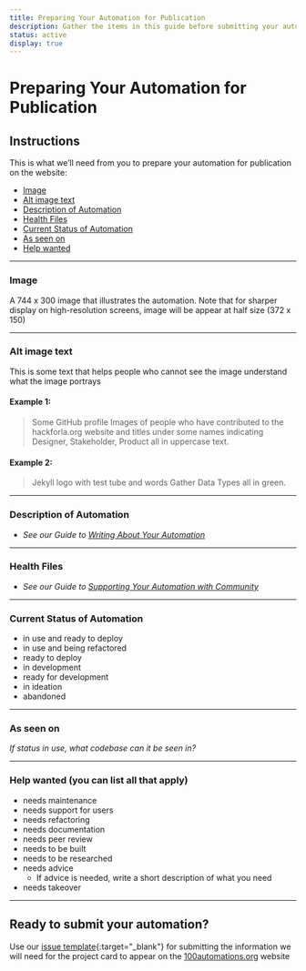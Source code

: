```yaml
---
title: Preparing Your Automation for Publication
description: Gather the items in this guide before submitting your automation for publication.
status: active
display: true
---
```

# Preparing Your Automation for Publication

## Instructions
This is what we’ll need from you to prepare your automation for publication on the website: 

- [Image](#image)
- [Alt image text](#alt-text)
- [Description of Automation](#description)
- [Health Files](#health-files)
- [Current Status of Automation](#status)
- [As seen on](#as-seen-on)
- [Help wanted](#help-wanted)
---

<a name="image"></a>
### Image
A 744 x 300 image that illustrates the automation. Note that for sharper display on high-resolution screens, image will be appear at half size (372 x 150)


---

<a name="alt-text"></a>
### Alt image text
This is some text that helps people who cannot see the image understand what the image portrays

#### Example 1: 
> Some GitHub profile Images of people who have contributed to the hackforla.org website and titles under some names indicating Designer, Stakeholder, Product all in uppercase text.

#### Example 2: 

>Jekyll logo with test tube and words Gather Data Types all in green.

---

<a name="description"></a>
### Description of Automation
 - _See our Guide to [Writing About Your Automation](url)_
---

<a name="health-files"></a>
### Health Files
- _See our Guide to [Supporting Your Automation with Community](url)_ 
---

<a name="status"></a>
### Current Status of Automation
-  in use and ready to deploy
-  in use and being refactored
-  ready to deploy
-  in development
-  ready for development
-  in ideation
-  abandoned
---

<a name="as-seen-on"></a>
 ### As seen on

_If status in use, what codebase can it be seen in?_

--- 

<a name="help wanted"></a>
### Help wanted (you can list all that apply)
- needs maintenance
- needs support for users
- needs refactoring
- needs documentation
- needs peer review
- needs to be built
- needs to be researched
- needs advice
  - If advice is needed, write a short description of what you need
- needs takeover

---

## Ready to submit your automation?
Use our [issue template](https://github.com/100Automations/Website/issues/new?assignees=&labels=documentation%2C+good+first+issue&template=create-automation-card-for--automation-name-.md&title=Create+automation+card+for+%5Bautomation+name%5D){:target="_blank"} for submitting the information we will need for the project card to appear on the [100automations.org](https://100automations.org) website

